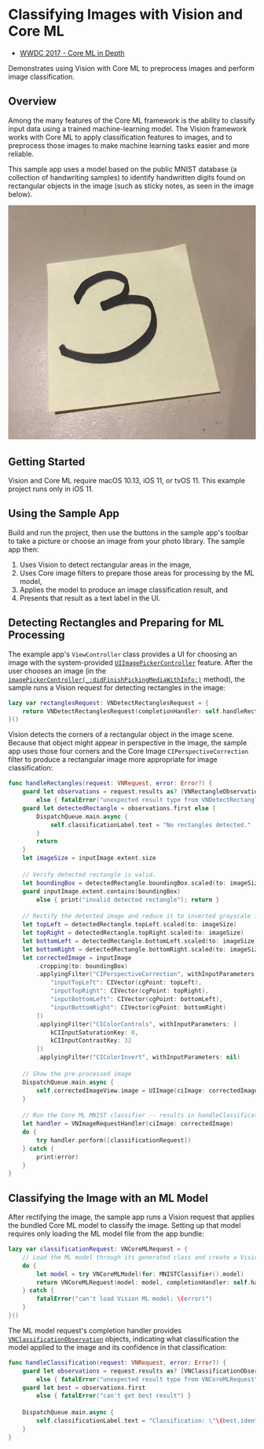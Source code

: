 # Classifying Images with Vision and Core ML

* [WWDC 2017 - Core ML in Depth](https://developer.apple.com/videos/play/wwdc2017/710/)

Demonstrates using Vision with Core ML to preprocess images and perform image classification.

## Overview

Among the many features of the Core ML framework is the ability to classify input data using a trained machine-learning model. The Vision framework works with Core ML to apply classification features to images, and to preprocess those images to make machine learning tasks easier and more reliable.

This sample app uses a model based on the public MNIST database (a collection of handwriting samples) to identify handwritten digits found on rectangular objects in the image (such as sticky notes, as seen in the image below).

![StickyNote](Documentation/StickyNote.jpg)

## Getting Started

Vision and Core ML require macOS 10.13, iOS 11, or tvOS 11. This example project runs only in iOS 11.

## Using the Sample App

Build and run the project, then use the buttons in the sample app's toolbar to take a picture or choose an image from your photo library. The sample app then:

1. Uses Vision to detect rectangular areas in the image,
2. Uses Core image filters to prepare those areas for processing by the ML model,
3. Applies the model to produce an image classification result, and
4. Presents that result as a text label in the UI.  

## Detecting Rectangles and Preparing for ML Processing

The example app's `ViewController` class provides a UI for choosing an image with the system-provided [`UIImagePickerController`](https://developer.apple.com/documentation/uikit/uiimagepickercontroller) feature. After the user chooses an image (in the [`imagePickerController(_:didFinishPickingMediaWithInfo:)`](https://developer.apple.com/documentation/uikit/uiimagepickercontrollerdelegate/1619126-imagepickercontroller) method), the sample runs a Vision request for detecting rectangles in the image:

``` swift
lazy var rectanglesRequest: VNDetectRectanglesRequest = {
    return VNDetectRectanglesRequest(completionHandler: self.handleRectangles)
}()
```

Vision detects the corners of a rectangular object in the image scene. Because that object might appear in perspective in the image, the sample app uses those four corners and the Core Image `CIPerspectiveCorrection` filter to produce a rectangular image more appropriate for image classification:

``` swift
func handleRectangles(request: VNRequest, error: Error?) {
    guard let observations = request.results as? [VNRectangleObservation]
        else { fatalError("unexpected result type from VNDetectRectanglesRequest") }
    guard let detectedRectangle = observations.first else {
        DispatchQueue.main.async {
            self.classificationLabel.text = "No rectangles detected."
        }
        return
    }
    let imageSize = inputImage.extent.size

    // Verify detected rectangle is valid.
    let boundingBox = detectedRectangle.boundingBox.scaled(to: imageSize)
    guard inputImage.extent.contains(boundingBox)
        else { print("invalid detected rectangle"); return }

    // Rectify the detected image and reduce it to inverted grayscale for applying model.
    let topLeft = detectedRectangle.topLeft.scaled(to: imageSize)
    let topRight = detectedRectangle.topRight.scaled(to: imageSize)
    let bottomLeft = detectedRectangle.bottomLeft.scaled(to: imageSize)
    let bottomRight = detectedRectangle.bottomRight.scaled(to: imageSize)
    let correctedImage = inputImage
        .cropping(to: boundingBox)
        .applyingFilter("CIPerspectiveCorrection", withInputParameters: [
            "inputTopLeft": CIVector(cgPoint: topLeft),
            "inputTopRight": CIVector(cgPoint: topRight),
            "inputBottomLeft": CIVector(cgPoint: bottomLeft),
            "inputBottomRight": CIVector(cgPoint: bottomRight)
        ])
        .applyingFilter("CIColorControls", withInputParameters: [
            kCIInputSaturationKey: 0,
            kCIInputContrastKey: 32
        ])
        .applyingFilter("CIColorInvert", withInputParameters: nil)

    // Show the pre-processed image
    DispatchQueue.main.async {
        self.correctedImageView.image = UIImage(ciImage: correctedImage)
    }

    // Run the Core ML MNIST classifier -- results in handleClassification method
    let handler = VNImageRequestHandler(ciImage: correctedImage)
    do {
        try handler.perform([classificationRequest])
    } catch {
        print(error)
    }
}
```

## Classifying the Image with an ML Model

After rectifying the image, the sample app runs a Vision request that applies the bundled Core ML model to classify the image. Setting up that model requires only loading the ML model file from the app bundle:

``` swift
lazy var classificationRequest: VNCoreMLRequest = {
    // Load the ML model through its generated class and create a Vision request for it.
    do {
        let model = try VNCoreMLModel(for: MNISTClassifier().model)
        return VNCoreMLRequest(model: model, completionHandler: self.handleClassification)
    } catch {
        fatalError("can't load Vision ML model: \(error)")
    }
}()
```

The ML model request's completion handler provides [`VNClassificationObservation`](https://developer.apple.com/documentation/vision/vnclassificationobservation) objects, indicating what classification the model applied to the image and its confidence in that classification:

``` swift
func handleClassification(request: VNRequest, error: Error?) {
    guard let observations = request.results as? [VNClassificationObservation]
        else { fatalError("unexpected result type from VNCoreMLRequest") }
    guard let best = observations.first
        else { fatalError("can't get best result") }

    DispatchQueue.main.async {
        self.classificationLabel.text = "Classification: \"\(best.identifier)\" Confidence: \(best.confidence)"
    }
}
```
